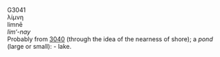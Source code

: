 G3041  
λίμνη  
limnē  
*lim‘-nay*  
Probably from [3040](g3040) (through the idea of the nearness of shore);
a *pond* (large or small): - lake.  
